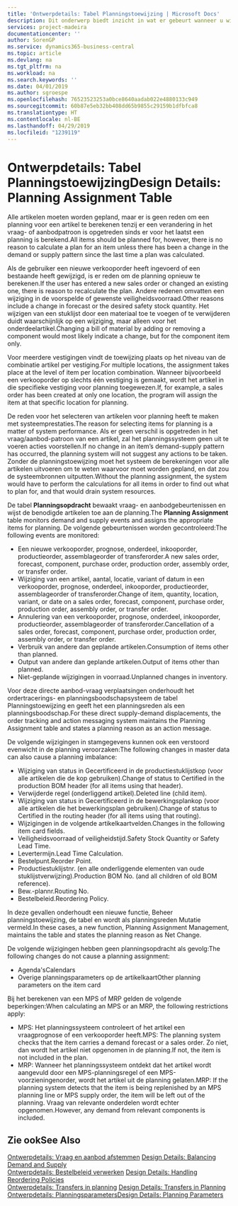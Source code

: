 ```yaml
---
title: 'Ontwerpdetails: Tabel Planningstoewijzing | Microsoft Docs'
description: Dit onderwerp biedt inzicht in wat er gebeurt wanneer u wijzigt hoe u plant voor een artikel.
services: project-madeira
documentationcenter: ''
author: SorenGP
ms.service: dynamics365-business-central
ms.topic: article
ms.devlang: na
ms.tgt_pltfrm: na
ms.workload: na
ms.search.keywords: ''
ms.date: 04/01/2019
ms.author: sgroespe
ms.openlocfilehash: 76523523253a0bce8640aadab022e4880133c949
ms.sourcegitcommit: 60b87e5eb32bb408dd65b9855c29159b1dfbfca8
ms.translationtype: HT
ms.contentlocale: nl-BE
ms.lasthandoff: 04/29/2019
ms.locfileid: "1239119"
---
```

# <a name="design-details-planning-assignment-table"></a><span data-ttu-id="9a6c8-103">Ontwerpdetails: Tabel Planningstoewijzing</span><span class="sxs-lookup"><span data-stu-id="9a6c8-103">Design Details: Planning Assignment Table</span></span>
<span data-ttu-id="9a6c8-104">Alle artikelen moeten worden gepland, maar er is geen reden om een planning voor een artikel te berekenen tenzij er een verandering in het vraag- of aanbodpatroon is opgetreden sinds er voor het laatst een planning is berekend.</span><span class="sxs-lookup"><span data-stu-id="9a6c8-104">All items should be planned for, however, there is no reason to calculate a plan for an item unless there has been a change in the demand or supply pattern since the last time a plan was calculated.</span></span>  

<span data-ttu-id="9a6c8-105">Als de gebruiker een nieuwe verkooporder heeft ingevoerd of een bestaande heeft gewijzigd, is er reden om de planning opnieuw te berekenen.</span><span class="sxs-lookup"><span data-stu-id="9a6c8-105">If the user has entered a new sales order or changed an existing one, there is reason to recalculate the plan.</span></span> <span data-ttu-id="9a6c8-106">Andere redenen omvatten een wijziging in de voorspelde of gewenste veiligheidsvoorraad.</span><span class="sxs-lookup"><span data-stu-id="9a6c8-106">Other reasons include a change in forecast or the desired safety stock quantity.</span></span> <span data-ttu-id="9a6c8-107">Het wijzigen van een stuklijst door een materiaal toe te voegen of te verwijderen duidt waarschijnlijk op een wijziging, maar alleen voor het onderdeelartikel.</span><span class="sxs-lookup"><span data-stu-id="9a6c8-107">Changing a bill of material by adding or removing a component would most likely indicate a change, but for the component item only.</span></span>  

<span data-ttu-id="9a6c8-108">Voor meerdere vestigingen vindt de toewijzing plaats op het niveau van de combinatie artikel per vestiging.</span><span class="sxs-lookup"><span data-stu-id="9a6c8-108">For multiple locations, the assignment takes place at the level of item per location combination.</span></span> <span data-ttu-id="9a6c8-109">Wanneer bijvoorbeeld een verkooporder op slechts één vestiging is gemaakt, wordt het artikel in die specifieke vestiging voor planning toegewezen.</span><span class="sxs-lookup"><span data-stu-id="9a6c8-109">If, for example, a sales order has been created at only one location, the program will assign the item at that specific location for planning.</span></span>  

<span data-ttu-id="9a6c8-110">De reden voor het selecteren van artikelen voor planning heeft te maken met systeemprestaties.</span><span class="sxs-lookup"><span data-stu-id="9a6c8-110">The reason for selecting items for planning is a matter of system performance.</span></span> <span data-ttu-id="9a6c8-111">Als er geen verschil is opgetreden in het vraag/aanbod-patroon van een artikel, zal het planningssysteem geen uit te voeren acties voorstellen.</span><span class="sxs-lookup"><span data-stu-id="9a6c8-111">If no change in an item’s demand-supply pattern has occurred, the planning system will not suggest any actions to be taken.</span></span> <span data-ttu-id="9a6c8-112">Zonder de planningstoewijzing moet het systeem de berekeningen voor alle artikelen uitvoeren om te weten waarvoor moet worden gepland, en dat zou de systeembronnen uitputten.</span><span class="sxs-lookup"><span data-stu-id="9a6c8-112">Without the planning assignment, the system would have to perform the calculations for all items in order to find out what to plan for, and that would drain system resources.</span></span>  

<span data-ttu-id="9a6c8-113">De tabel **Planningsopdracht** bewaakt vraag- en aanbodgebeurtenissen en wijst de benodigde artikelen toe aan de planning.</span><span class="sxs-lookup"><span data-stu-id="9a6c8-113">The **Planning Assignment** table monitors demand and supply events and assigns the appropriate items for planning.</span></span> <span data-ttu-id="9a6c8-114">De volgende gebeurtenissen worden gecontroleerd:</span><span class="sxs-lookup"><span data-stu-id="9a6c8-114">The following events are monitored:</span></span>  

* <span data-ttu-id="9a6c8-115">Een nieuwe verkooporder, prognose, onderdeel, inkooporder, productieorder, assemblageorder of transferorder.</span><span class="sxs-lookup"><span data-stu-id="9a6c8-115">A new sales order, forecast, component, purchase order, production order, assembly order, or transfer order.</span></span>  
* <span data-ttu-id="9a6c8-116">Wijziging van een artikel, aantal, locatie, variant of datum in een verkooporder, prognose, onderdeel, inkooporder, productieorder, assemblageorder of transferorder.</span><span class="sxs-lookup"><span data-stu-id="9a6c8-116">Change of item, quantity, location, variant, or date on a sales order, forecast, component, purchase order, production order, assembly order, or transfer order.</span></span>  
* <span data-ttu-id="9a6c8-117">Annulering van een verkooporder, prognose, onderdeel, inkooporder, productieorder, assemblageorder of transferorder.</span><span class="sxs-lookup"><span data-stu-id="9a6c8-117">Cancellation of a sales order, forecast, component, purchase order, production order, assembly order, or transfer order.</span></span>  
* <span data-ttu-id="9a6c8-118">Verbruik van andere dan geplande artikelen.</span><span class="sxs-lookup"><span data-stu-id="9a6c8-118">Consumption of items other than planned.</span></span>  
* <span data-ttu-id="9a6c8-119">Output van andere dan geplande artikelen.</span><span class="sxs-lookup"><span data-stu-id="9a6c8-119">Output of items other than planned.</span></span>  
* <span data-ttu-id="9a6c8-120">Niet-geplande wijzigingen in voorraad.</span><span class="sxs-lookup"><span data-stu-id="9a6c8-120">Unplanned changes in inventory.</span></span>  

<span data-ttu-id="9a6c8-121">Voor deze directe aanbod-vraag verplaatsingen onderhoudt het ordertracerings- en planningsboodschapsysteem de tabel Planningstoewijzing en geeft het een planningsreden als een planningsboodschap.</span><span class="sxs-lookup"><span data-stu-id="9a6c8-121">For these direct supply-demand displacements, the order tracking and action messaging system maintains the Planning Assignment table and states a planning reason as an action message.</span></span>  

<span data-ttu-id="9a6c8-122">De volgende wijzigingen in stamgegevens kunnen ook een verstoord evenwicht in de planning veroorzaken:</span><span class="sxs-lookup"><span data-stu-id="9a6c8-122">The following changes in master data can also cause a planning imbalance:</span></span>  

* <span data-ttu-id="9a6c8-123">Wijziging van status in Gecertificeerd in de productiestuklijstkop (voor alle artikelen die de kop gebruiken).</span><span class="sxs-lookup"><span data-stu-id="9a6c8-123">Change of status to Certified in the production BOM header (for all items using that header).</span></span>  
* <span data-ttu-id="9a6c8-124">Verwijderde regel (onderliggend artikel).</span><span class="sxs-lookup"><span data-stu-id="9a6c8-124">Deleted line (child item).</span></span>  
* <span data-ttu-id="9a6c8-125">Wijziging van status in Gecertificeerd in de bewerkingsplankop (voor alle artikelen die het bewerkingsplan gebruiken).</span><span class="sxs-lookup"><span data-stu-id="9a6c8-125">Change of status to Certified in the routing header (for all items using that routing).</span></span>  
* <span data-ttu-id="9a6c8-126">Wijzigingen in de volgende artikelkaartvelden.</span><span class="sxs-lookup"><span data-stu-id="9a6c8-126">Changes in the following item card fields.</span></span>  
* <span data-ttu-id="9a6c8-127">Veiligheidsvoorraad of veiligheidstijd.</span><span class="sxs-lookup"><span data-stu-id="9a6c8-127">Safety Stock Quantity or Safety Lead Time.</span></span>  
* <span data-ttu-id="9a6c8-128">Levertermijn.</span><span class="sxs-lookup"><span data-stu-id="9a6c8-128">Lead Time Calculation.</span></span>  
* <span data-ttu-id="9a6c8-129">Bestelpunt.</span><span class="sxs-lookup"><span data-stu-id="9a6c8-129">Reorder Point.</span></span>  
* <span data-ttu-id="9a6c8-130">Productiestuklijstnr. (en alle onderliggende elementen van oude stuklijstverwijzing).</span><span class="sxs-lookup"><span data-stu-id="9a6c8-130">Production BOM No. (and all children of old BOM reference).</span></span>  
* <span data-ttu-id="9a6c8-131">Bew.-plannr.</span><span class="sxs-lookup"><span data-stu-id="9a6c8-131">Routing No.</span></span>  
* <span data-ttu-id="9a6c8-132">Bestelbeleid.</span><span class="sxs-lookup"><span data-stu-id="9a6c8-132">Reordering Policy.</span></span>  

<span data-ttu-id="9a6c8-133">In deze gevallen onderhoudt een nieuwe functie, Beheer planningstoewijzing, de tabel en wordt als planningsreden Mutatie vermeld.</span><span class="sxs-lookup"><span data-stu-id="9a6c8-133">In these cases, a new function, Planning Assignment Management, maintains the table and states the planning reason as Net Change.</span></span>  

<span data-ttu-id="9a6c8-134">De volgende wijzigingen hebben geen planningsopdracht als gevolg:</span><span class="sxs-lookup"><span data-stu-id="9a6c8-134">The following changes do not cause a planning assignment:</span></span>  

* <span data-ttu-id="9a6c8-135">Agenda's</span><span class="sxs-lookup"><span data-stu-id="9a6c8-135">Calendars</span></span>  
* <span data-ttu-id="9a6c8-136">Overige planningsparameters op de artikelkaart</span><span class="sxs-lookup"><span data-stu-id="9a6c8-136">Other planning parameters on the item card</span></span>  

<span data-ttu-id="9a6c8-137">Bij het berekenen van een MPS of MRP gelden de volgende beperkingen:</span><span class="sxs-lookup"><span data-stu-id="9a6c8-137">When calculating an MPS or an MRP, the following restrictions apply:</span></span>  

* <span data-ttu-id="9a6c8-138">MPS: Het planningssysteem controleert of het artikel een vraagprognose of een verkooporder heeft.</span><span class="sxs-lookup"><span data-stu-id="9a6c8-138">MPS: The planning system checks that the item carries a demand forecast or a sales order.</span></span> <span data-ttu-id="9a6c8-139">Zo niet, dan wordt het artikel niet opgenomen in de planning.</span><span class="sxs-lookup"><span data-stu-id="9a6c8-139">If not, the item is not included in the plan.</span></span>  
* <span data-ttu-id="9a6c8-140">MRP: Wanneer het planningssysteem ontdekt dat het artikel wordt aangevuld door een MPS-planningsregel of een MPS-voorzieningenorder, wordt het artikel uit de planning gelaten.</span><span class="sxs-lookup"><span data-stu-id="9a6c8-140">MRP: If the planning system detects that the item is being replenished by an MPS planning line or MPS supply order, the item will be left out of the planning.</span></span> <span data-ttu-id="9a6c8-141">Vraag van relevante onderdelen wordt echter opgenomen.</span><span class="sxs-lookup"><span data-stu-id="9a6c8-141">However, any demand from relevant components is included.</span></span>  

## <a name="see-also"></a><span data-ttu-id="9a6c8-142">Zie ook</span><span class="sxs-lookup"><span data-stu-id="9a6c8-142">See Also</span></span>  
<span data-ttu-id="9a6c8-143">[Ontwerpdetails: Vraag en aanbod afstemmen](design-details-balancing-demand-and-supply.md) </span><span class="sxs-lookup"><span data-stu-id="9a6c8-143">[Design Details: Balancing Demand and Supply](design-details-balancing-demand-and-supply.md) </span></span>  
<span data-ttu-id="9a6c8-144">[Ontwerpdetails: Bestelbeleid verwerken](design-details-handling-reordering-policies.md) </span><span class="sxs-lookup"><span data-stu-id="9a6c8-144">[Design Details: Handling Reordering Policies](design-details-handling-reordering-policies.md) </span></span>  
<span data-ttu-id="9a6c8-145">[Ontwerpdetails: Transfers in planning](design-details-transfers-in-planning.md) </span><span class="sxs-lookup"><span data-stu-id="9a6c8-145">[Design Details: Transfers in Planning](design-details-transfers-in-planning.md) </span></span>  
[<span data-ttu-id="9a6c8-146">Ontwerpdetails: Planningsparameters</span><span class="sxs-lookup"><span data-stu-id="9a6c8-146">Design Details: Planning Parameters</span></span>](design-details-planning-parameters.md)  
